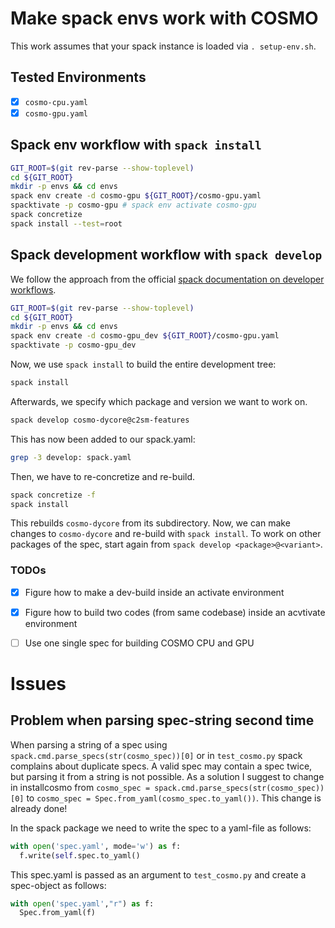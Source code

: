 # Make spack envs work with COSMO

This work assumes that your spack instance is loaded via `. setup-env.sh`.

## **Tested Environments**

- [x] `cosmo-cpu.yaml`
- [x] `cosmo-gpu.yaml`

## Spack env workflow with `spack install`
```bash
GIT_ROOT=$(git rev-parse --show-toplevel)
cd ${GIT_ROOT}
mkdir -p envs && cd envs
spack env create -d cosmo-gpu ${GIT_ROOT}/cosmo-gpu.yaml
spacktivate -p cosmo-gpu # spack env activate cosmo-gpu
spack concretize
spack install --test=root
```

## Spack development workflow with `spack develop`

We follow the approach from the official [spack documentation on developer workflows](https://spack-tutorial.readthedocs.io/en/latest/tutorial_developer_workflows.html).

```bash
GIT_ROOT=$(git rev-parse --show-toplevel)
cd ${GIT_ROOT}
mkdir -p envs && cd envs
spack env create -d cosmo-gpu_dev ${GIT_ROOT}/cosmo-gpu.yaml
spacktivate -p cosmo-gpu_dev
```

Now, we use `spack install` to build the entire development tree:

```bash
spack install
```

Afterwards, we specify which package and version we want to work on.

```bash
spack develop cosmo-dycore@c2sm-features
```

This has now been added to our spack.yaml:
```bash
grep -3 develop: spack.yaml
```

Then, we have to re-concretize and re-build.

```bash
spack concretize -f
spack install
```

This rebuilds `cosmo-dycore` from its subdirectory. Now, we can make changes to `cosmo-dycore`
and re-build with `spack install`. To work on other packages of the spec, start again from
`spack develop <package>@<variant>`.

### TODOs

- [x] Figure how to make a dev-build inside an activate environment
- [x] Figure how to build two codes (from same codebase) inside an acvtivate environment
- [ ] Use one single spec for building COSMO CPU and GPU


# Issues

## Problem when parsing spec-string second time

When parsing a string of a spec using `spack.cmd.parse_specs(str(cosmo_spec))[0]` or
in `test_cosmo.py` spack complains about duplicate specs.
A valid spec may contain a spec twice, but parsing it from a string is not possible.
As a solution I suggest to change in installcosmo from
`cosmo_spec = spack.cmd.parse_specs(str(cosmo_spec))[0]` to `cosmo_spec = Spec.from_yaml(cosmo_spec.to_yaml())`.
This change is already done!

In the spack package we need to write the spec to a yaml-file as follows:
```python
with open('spec.yaml', mode='w') as f:
  f.write(self.spec.to_yaml()
```
This spec.yaml is passed as an argument to `test_cosmo.py` and create a spec-object as follows:
```python
with open('spec.yaml',"r") as f:
  Spec.from_yaml(f)
```
